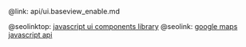 @link: api/ui.baseview_enable.md

@seolinktop: [javascript ui components library](https://webix.com)
@seolink: [google maps javascript api](https://webix.com/widget/maps/)